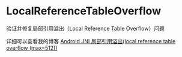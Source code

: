 # LocalReferenceTableOverflow
验证并修复局部引用溢出（Local Reference Table Overflow）问题

详细可以查看我的博客 [Android JNI 局部引用溢出(local reference table overflow (max=512))](https://blog.csdn.net/lylwo317/article/details/103105413)
